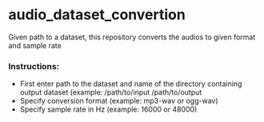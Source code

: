 # audio_dataset_convertion
Given path to a dataset, this repository converts the audios to given format and sample rate
### Instructions: 
  - First enter path to the dataset and name of the directory containing output dataset (example: /path/to/input /path/to/output
  - Specify conversion format (example: mp3-wav or ogg-wav)
  - Specify sample rate in Hz (example: 16000 or 48000)

